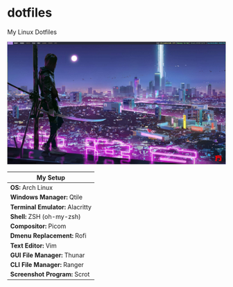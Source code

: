 # dotfiles
My Linux Dotfiles

![My Arch Linux Desktop](./.github/my-archlinux-desktop.jpg)

|My Setup|
|-------|
|**OS:** Arch Linux|
|**Windows Manager:** Qtile|
|**Terminal Emulator:** Alacritty|
|**Shell:** ZSH (oh-my-zsh)|
|**Compositor:** Picom|
|**Dmenu Replacement:** Rofi|
|**Text Editor:** Vim|
|**GUI File Manager:** Thunar|
|**CLI File Manager:** Ranger|
|**Screenshot Program:** Scrot|
